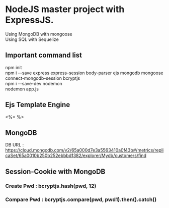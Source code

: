 # NodeJS master project with ExpressJS.

Using MongoDB with mongoose  <br />
Using SQL with Sequelize



## Important command list

npm init <br />
npm i --save express express-session body-parser ejs mongodb mongoose connect-mongodb-session bcryptjs <br />
npm i --save-dev nodemon <br />
nodemon app.js <br />


## Ejs Template Engine 

<%= %> <br />

## MongoDB

DB URL : 
https://cloud.mongodb.com/v2/65a000d7e3a5563410a0f43b#/metrics/replicaSet/65a0010b250b252ebbbd1382/explorer/Mydb/customers/find


## Session-Cookie with MongoDB

### Create Pwd : bcryptjs.hash(pwd, 12)

### Compare Pwd : bcryptjs.compare(pwd, pwd1).then().catch()


